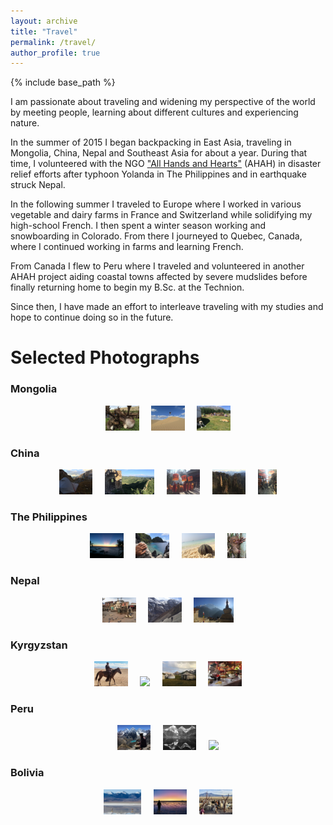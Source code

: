 ```yaml
---
layout: archive
title: "Travel"
permalink: /travel/
author_profile: true
---
```


{% include base_path %}


[//]: # ({% for post in site.travel %})
[//]: # (  {% include archive-single.html %})
[//]: # ({% endfor %})

I am passionate about traveling and widening my perspective of the world by meeting people, learning about different cultures and experiencing nature.

In the summer of 2015 I began backpacking in East Asia, traveling in Mongolia, China, Nepal and Southeast Asia for about a year.
During that time, I volunteered with the NGO ["All Hands and Hearts"](https://www.allhandsandhearts.org/) (AHAH) in disaster relief efforts after typhoon Yolanda in The Philippines and in earthquake struck Nepal.

In the following summer I traveled to Europe where I worked in various vegetable and dairy farms in France and Switzerland while solidifying my high-school French.
I then spent a winter season working and snowboarding in Colorado. From there I journeyed to Quebec, Canada, where I continued working in farms and learning French.

From Canada I flew to Peru where I traveled and volunteered in another AHAH project aiding coastal towns affected by severe mudslides before finally returning home to begin my B.Sc. at the Technion.

Since then, I have made an effort to interleave traveling with my studies and hope to continue doing so in the future.

<h1> Selected Photographs </h1>

<h3> Mongolia </h3>

<p align="center">
  <img src="../images/travel/Mongolia/Mongolia1.JPG" height="40"> &nbsp; &nbsp;
  <img src="../images/travel/Mongolia/Mongolia2.JPG" height="40"> &nbsp; &nbsp;
  <img src="../images/travel/Mongolia/Mongolia3.JPG" height="40">
</p>

<h3> China </h3>

<p align="center">
  <img src="../images/travel/China/China1.JPG" height="40"> &nbsp; &nbsp;
  <img src="../images/travel/China/China2.JPG" height="40"> &nbsp; &nbsp;
  <img src="../images/travel/China/China3.JPG" height="40"> &nbsp; &nbsp;
  <img src="../images/travel/China/China4.JPG" height="40"> &nbsp; &nbsp;
  <img src="../images/travel/China/China5.JPG" height="40">
</p>

<h3> The Philippines </h3>

<p align="center">
  <img src="../images/travel/The_Philippines/ThePhilippines1.JPG" height="40"> &nbsp; &nbsp;
  <img src="../images/travel/The_Philippines/ThePhilippines2.JPG" height="40"> &nbsp; &nbsp;
  <img src="../images/travel/The_Philippines/ThePhilippines3.JPG" height="40"> &nbsp; &nbsp;
  <img src="../images/travel/The_Philippines/ThePhilippines4.JPG" height="40">
</p>

<h3> Nepal </h3>

<p align="center">
  <img src="../images/travel/Nepal/Nepal2.JPG" height="40"> &nbsp; &nbsp;
  <img src="../images/travel/Nepal/Nepal3.JPG" height="40"> &nbsp; &nbsp;
  <img src="../images/travel/Nepal/Nepal1.JPG" height="40">
</p>

<h3> Kyrgyzstan </h3>

<p align="center">
  <img src="../images/travel/Kyrgyzstan/Kyrgyzstan1.jpg" height="40"> &nbsp; &nbsp;
  <img src="../images/travel/Kyrgyzstan/Kyrgyzstan4.JPG" height="40"> &nbsp; &nbsp;
  <img src="../images/travel/Kyrgyzstan/Kyrgyzstan3.jpg" height="40"> &nbsp; &nbsp;
  <img src="../images/travel/Kyrgyzstan/Kyrgyzstan2.jpg" height="40">
</p>

<h3> Peru </h3>

<p align="center">
  <img src="../images/travel/Peru/Peru2.JPG" height="40"> &nbsp; &nbsp;
  <img src="../images/travel/Peru/Peru1.JPG" height="40"> &nbsp; &nbsp;
  <img src="../images/travel/Peru/Peru3.JPG" height="40">
</p>

<h3> Bolivia </h3>

<p align="center">
  <img src="../images/travel/Bolivia/Bolivia2.jpg" height="40"> &nbsp; &nbsp;
  <img src="../images/travel/Bolivia/Bolivia1.jpg" height="40"> &nbsp; &nbsp;
  <img src="../images/travel/Bolivia/Bolivia3.jpg" height="40">
</p>
